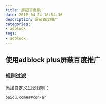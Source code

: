```yaml
---
title: 屏蔽百度推广
date: 2016-04-24 16:54:36
description: 屏蔽百度推广
categories: 
- adblock
tags:
- adblock
---
```


## 使用adblock plus屏蔽百度推广
### 规则过滤
添加自定义过滤规则：
```
baidu.com###con-ar
```